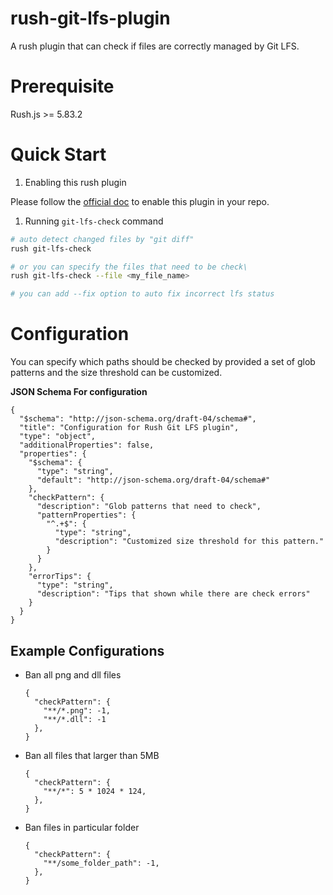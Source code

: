 # rush-git-lfs-plugin

A rush plugin that can check if files are correctly managed by Git LFS.

# Prerequisite

Rush.js >= 5.83.2


# Quick Start

1. Enabling this rush plugin

Please follow the [official doc](https://rushjs.io/pages/maintainer/using_rush_plugins/) to enable this plugin in your repo.

1. Running `git-lfs-check` command

```bash
# auto detect changed files by "git diff"
rush git-lfs-check

# or you can specify the files that need to be check\
rush git-lfs-check --file <my_file_name>

# you can add --fix option to auto fix incorrect lfs status
```
# Configuration

You can specify which paths should be checked by provided a set of glob patterns and the size threshold can be customized.

**JSON Schema For configuration**
```json5
{
  "$schema": "http://json-schema.org/draft-04/schema#",
  "title": "Configuration for Rush Git LFS plugin",
  "type": "object",
  "additionalProperties": false,
  "properties": {
    "$schema": {
      "type": "string",
      "default": "http://json-schema.org/draft-04/schema#"
    },
    "checkPattern": {
      "description": "Glob patterns that need to check",
      "patternProperties": {
        "^.+$": {
          "type": "string",
          "description": "Customized size threshold for this pattern."
        }
      }
    },
    "errorTips": {
      "type": "string",
      "description": "Tips that shown while there are check errors"
    }
  }
}
```

## Example Configurations
* Ban all png and dll files
  ```json5
  {
    "checkPattern": {
      "**/*.png": -1,
      "**/*.dll": -1
    },
  }
  ```
* Ban all files that larger than 5MB
  ```json5
  {
    "checkPattern": {
      "**/*": 5 * 1024 * 124,
    },
  }
  ```
* Ban files in particular folder
  ```json5
  {
    "checkPattern": {
      "**/some_folder_path": -1,
    },
  }
  ```